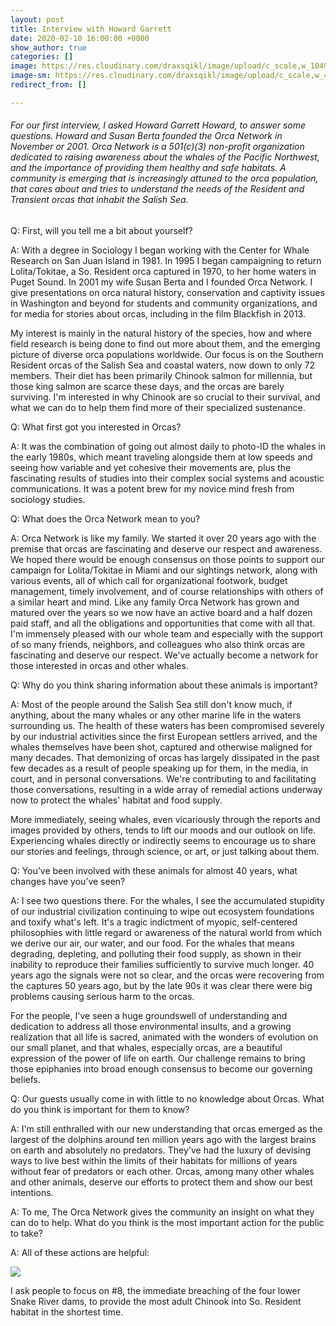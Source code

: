 ```yaml
---
layout: post
title: Interview with Howard Garrett
date: 2020-02-10 16:00:00 +0000
show_author: true
categories: []
image: https://res.cloudinary.com/draxsqikl/image/upload/c_scale,w_1049/v1575012447/mountains-1_w7vjhi.jpg
image-sm: https://res.cloudinary.com/draxsqikl/image/upload/c_scale,w_495/v1575012447/mountains-1_w7vjhi.jpg
redirect_from: []

---
```

###### For our first interview, I asked Howard Garrett Howard, to answer some questions. Howard and Susan Berta founded the Orca Network in November or 2001. Orca Network is a 501(c)(3) non-profit organization dedicated to raising awareness about the whales of the Pacific Northwest, and the importance of providing them healthy and safe habitats. A community is emerging that is increasingly attuned to the orca population, that cares about and tries to understand the needs of the Resident and Transient orcas that inhabit the Salish Sea.

Q: First, will you tell me a bit about yourself?

A: With a degree in Sociology I began working with the Center for Whale Research on San Juan Island in 1981. In 1995 I began campaigning to return Lolita/Tokitae, a So. Resident orca captured in 1970, to her home waters in Puget Sound. In 2001 my wife Susan Berta and I founded Orca Network. I give presentations on orca natural history, conservation and captivity issues in Washington and beyond for students and community organizations, and for media for stories about orcas, including in the film Blackfish in 2013.

My interest is mainly in the natural history of the species, how and where field research is being done to find out more about them, and the emerging picture of diverse orca populations worldwide. Our focus is on the Southern Resident orcas of the Salish Sea and coastal waters, now down to only 72 members. Their diet has been primarily Chinook salmon for millennia, but those king salmon are scarce these days, and the orcas are barely surviving. I'm interested in why Chinook are so crucial to their survival, and what we can do to help them find more of their specialized sustenance.

Q: What first got you interested in Orcas?

A: It was the combination of going out almost daily to photo-ID the whales in the early 1980s, which meant traveling alongside them at low speeds and seeing how variable and yet cohesive their movements are, plus the fascinating results of studies into their complex social systems and acoustic communications. It was a potent brew for my novice mind fresh from sociology studies.

Q: What does the Orca Network mean to you?

A: Orca Network is like my family. We started it over 20 years ago with the premise that orcas are fascinating and deserve our respect and awareness. We hoped there would be enough consensus on those points to support our campaign for Lolita/Tokitae in Miami and our sightings network, along with various events, all of which call for organizational footwork, budget management, timely involvement, and of course relationships with others of a similar heart and mind. Like any family Orca Network has grown and matured over the years so we now have an active board and a half dozen paid staff, and all the obligations and opportunities that come with all that. I'm immensely pleased with our whole team and especially with the support of so many friends, neighbors, and colleagues who also think orcas are fascinating and deserve our respect. We've actually become a network for those interested in orcas and other whales.

Q: Why do you think sharing information about these animals is important?

A: Most of the people around the Salish Sea still don't know much, if anything, about the many whales or any other marine life in the waters surrounding us. The health of these waters has been compromised severely by our industrial activities since the first European settlers arrived, and the whales themselves have been shot, captured and otherwise maligned for many decades. That demonizing of orcas has largely dissipated in the past few decades as a result of people speaking up for them, in the media, in court, and in personal conversations. We're contributing to and facilitating those conversations, resulting in a wide array of remedial actions underway now to protect the whales' habitat and food supply.

More immediately, seeing whales, even vicariously through the reports and images provided by others, tends to lift our moods and our outlook on life. Experiencing whales directly or indirectly seems to encourage us to share our stories and feelings, through science, or art, or just talking about them.

Q: You’ve been involved with these animals for almost 40 years, what changes have you’ve seen?

A: I see two questions there. For the whales, I see the accumulated stupidity of our industrial civilization continuing to wipe out ecosystem foundations and toxify what's left. It's a tragic indictment of myopic, self-centered philosophies with little regard or awareness of the natural world from which we derive our air, our water, and our food. For the whales that means degrading, depleting, and polluting their food supply, as shown in their inability to reproduce their families sufficiently to survive much longer. 40 years ago the signals were not so clear, and the orcas were recovering from the captures 50 years ago, but by the late 90s it was clear there were big problems causing serious harm to the orcas.

For the people, I've seen a huge groundswell of understanding and dedication to address all those environmental insults, and a growing realization that all life is sacred, animated with the wonders of evolution on our small planet, and that whales, especially orcas, are a beautiful expression of the power of life on earth. Our challenge remains to bring those epiphanies into broad enough consensus to become our governing beliefs.

Q: Our guests usually come in with little to no knowledge about Orcas. What do you think is important for them to know?

A: I'm still enthralled with our new understanding that orcas emerged as the largest of the dolphins around ten million years ago with the largest brains on earth and absolutely no predators. They've had the luxury of devising ways to live best within the limits of their habitats for millions of years without fear of predators or each other. Orcas, among many other whales and other animals, deserve our efforts to protect them and show our best intentions.

A: To me, The Orca Network gives the community an insight on what they can do to help. What do you think is the most important action for the public to take?

A: All of these actions are helpful:

![](https://res.cloudinary.com/draxsqikl/image/upload/v1581352082/2019_Action_Card1_Page_2S_oon1z1.jpg)

I ask people to focus on #8, the immediate breaching of the four lower Snake River dams, to provide the most adult Chinook into So. Resident habitat in the shortest time.